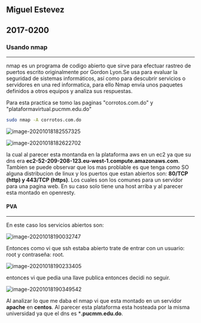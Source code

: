 

## Miguel Estevez

## 2017-0200



### Usando nmap

---

nmap es un programa de codigo abierto que sirve para efectuar rastreo de puertos escrito originalmente por Gordon Lyon.Se usa para evaluar la seguridad de sistemas informáticos, así como para descubrir servicios o servidores en una red informatica, para ello Nmap envía unos paquetes definidos a otros equipos y analiza sus respuestas.

Para esta practica se tomo las paginas  "corrotos.com.do" y "plataformavirtual.pucmm.edu.do"

```bash
sudo nmap -A corrotos.com.do
```

![image-20201018182557325](/home/miguelarch/.config/Typora/typora-user-images/image-20201018182557325.png)



![image-20201018182622702](/home/miguelarch/.config/Typora/typora-user-images/image-20201018182622702.png)

la cual al parecer esta montanda en la plataforma aws en un ec2 ya que su dns era **ec2-52-209-208-123.eu-west-1.compute.amazonaws.com**. Tambien se puede observar que los mas problable es que tenga como SO alguna distribucion de linux y los puertos que estan abiertos son: **80/TCP (http) y 443/TCP (https)**. Los cuales son los comunes para un servidor para una pagina web. En su caso solo tiene una host arriba y al parecer esta montado en openresty.

#### PVA

---

En este caso los servicios abiertos son: 

![image-20201018190032747](/home/miguelarch/.config/Typora/typora-user-images/image-20201018190032747.png)

Entonces como vi que ssh estaba abierto trate de entrar con un usuario: root y contraseña: root. 

![image-20201018190233405](/home/miguelarch/.config/Typora/typora-user-images/image-20201018190233405.png)

entonces vi que pedia una llave publica entonces decidi no seguir.

![image-20201018190349542](/home/miguelarch/.config/Typora/typora-user-images/image-20201018190349542.png)

Al analizar lo que me daba el nmap vi que esta montado en un servidor **apache** en **centos**. Al parecer esta plataforma esta hosteada por la misma universidad ya que el dns es ***.pucmm.edu.do**. 